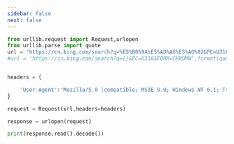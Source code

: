 ```yaml
---
sidebar: false
next: false
---
```

<BlogInfo/>






```python
from urllib.request import Request,urlopen
from urllib.parse import quote
url = 'https://cn.bing.com/search?q=%E5%B0%9A%E5%AD%A6%E5%A0%82&PC=U316&FORM=CHROMN' #当url中含有中文时，会提示url格式错误，需对其进行转码
#url = 'https://cn.bing.com/search?q={}&PC=U316&FORM=CHROMN',format(quote('尚学堂'))


headers = {

    'User-Agent':'Mozilla/5.0 (compatible; MSIE 9.0; Windows NT 6.1; Trident/5.0'
}

request = Request(url,headers=headers)

response = urlopen(request)

print(response.read().decode())
```






<ActionBox />
        
<style>#top-box {margin-top:0.5rem!important;}</style>